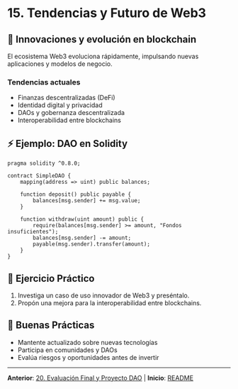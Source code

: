 # 15. Tendencias y Futuro de Web3

## 🚀 Innovaciones y evolución en blockchain

El ecosistema Web3 evoluciona rápidamente, impulsando nuevas aplicaciones y modelos de negocio.

### Tendencias actuales

- Finanzas descentralizadas (DeFi)
- Identidad digital y privacidad
- DAOs y gobernanza descentralizada
- Interoperabilidad entre blockchains

## ⚡ Ejemplo: DAO en Solidity

```solidity
pragma solidity ^0.8.0;

contract SimpleDAO {
	mapping(address => uint) public balances;

	function deposit() public payable {
		balances[msg.sender] += msg.value;
	}

	function withdraw(uint amount) public {
		require(balances[msg.sender] >= amount, "Fondos insuficientes");
		balances[msg.sender] -= amount;
		payable(msg.sender).transfer(amount);
	}
}
```

## 📝 Ejercicio Práctico

1. Investiga un caso de uso innovador de Web3 y preséntalo.
2. Propón una mejora para la interoperabilidad entre blockchains.

## 🎯 Buenas Prácticas

- Mantente actualizado sobre nuevas tecnologías
- Participa en comunidades y DAOs
- Evalúa riesgos y oportunidades antes de invertir

---

**Anterior**: [20. Evaluación Final y Proyecto DAO](./20-evaluacion.md) | **Inicio**: [README](../README.md)
